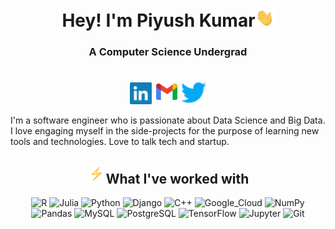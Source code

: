 <h1 align="center">Hey! I'm Piyush Kumar<img src="wave.gif" width="30px"></h1>

<h3 align="center">A Computer Science Undergrad</h3>

<p align="center">
  <br/>
  <a href="https://www.linkedin.com/in/kpiyush04/"><img src="linkedin.svg", width="35" height="35"></a>
  <a href="mailto:04kpiyush@gmail.com"><img src="gmail.svg", width="40" height="40"></a>
  <a href="https://twitter.com/kpiyush04"><img src="twitter.svg", width="40" height="40"></a>

I'm a software engineer who is passionate about Data Science and Big Data. I love engaging myself in the side-projects for the purpose of learning new tools and technologies. Love to talk tech and startup. 

<h2 align="center"><img src="bolt.gif" width="30px">What I've worked with</h2>
<p align="center">
  <img alt="R" src="https://img.shields.io/badge/R-276DC3?style=for-the-badge&logo=r&logoColor=white"/>
  <img alt="Julia" src="https://img.shields.io/badge/Julia-9558B2?style=for-the-badge&logo=julia&logoColor=white"/>
  <img alt="Python" src="https://img.shields.io/badge/python%20-%2314354C.svg?&style=for-the-badge&logo=python&logoColor=white"/>
  <img alt="Django" src="https://img.shields.io/badge/Django-092E20?style=for-the-badge&logo=django&logoColor=white"/>
  <img alt="C++" src="https://img.shields.io/badge/c++%20-%2300599C.svg?&style=for-the-badge&logo=c%2B%2B&ogoColor=white"/>
  <img alt="Google_Cloud" src="https://img.shields.io/badge/Google_Cloud-4285F4?style=for-the-badge&logo=google-cloud&logoColor=white"/>
  <img alt="NumPy" src="https://img.shields.io/badge/numpy%20-%23013243.svg?&style=for-the-badge&logo=numpy&logoColor=white" />
  <img alt="Pandas" src="https://img.shields.io/badge/pandas%20-%23150458.svg?&style=for-the-badge&logo=pandas&logoColor=white" />
  <img alt="MySQL" src="https://img.shields.io/badge/mysql-%2300f.svg?&style=for-the-badge&logo=mysql&logoColor=white"/>
  <img alt="PostgreSQL" src="https://img.shields.io/badge/PostgreSQL-316192?style=for-the-badge&logo=postgresql&logoColor=white" />
  <img alt="TensorFlow" src="https://img.shields.io/badge/TensorFlow%20-%23FF6F00.svg?&style=for-the-badge&logo=TensorFlow&logoColor=white" />
  <img alt="Jupyter" src="https://img.shields.io/badge/Jupyter%20-%23F37626.svg?&style=for-the-badge&logo=Jupyter&logoColor=white" />
  <img alt="Git" src="https://img.shields.io/badge/git%20-%23F05033.svg?&style=for-the-badge&logo=git&logoColor=white"/>
</p>


